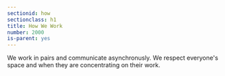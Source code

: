 ```yaml
---
sectionid: how
sectionclass: h1
title: How We Work
number: 2000
is-parent: yes
---
```


We work in pairs and communicate asynchronusly.
We respect everyone's space
and
when they are concentrating on their work.
